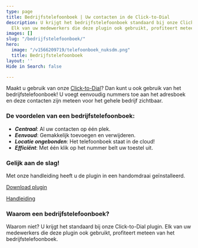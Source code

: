 ```yaml
---
type: page
title: Bedrijfstelefoonboek | Uw contacten in de Click-to-Dial
description: U krijgt het bedrijfstelefoonboek standaard bij onze Click-to-Dial plugin.
  Elk van uw medewerkers die deze plugin ook gebruikt, profiteert meteen!
images: []
slug: "/bedrijfstelefoonboek/"
hero:
  image: "/v1566209719/telefoonboek_nuksdm.png"
  title: Bedrijfstelefoonboek
layout: ''
Hide in Search: false

---
```

Maakt u gebruik van onze [Click-to-Dial](https://www.callvoiptelefonie.nl/clicktodial/)? Dan kunt u ook gebruik van het bedrijfstelefoonboek! U voegt eenvoudig nummers toe aan het adresboek en deze contacten zijn meteen voor het gehele bedrijf zichtbaar.

### De voordelen van een bedrijfstelefoonboek:

* **_Centraal_**: Al uw contacten op één plek.
* **_Eenvoud_**: Gemakkelijk toevoegen en verwijderen.
* **_Locatie ongebonden_**: Het telefoonboek staat in de cloud!
* **_Efficiënt_**: Met één klik op het nummer belt uw toestel uit.

### Gelijk aan de slag!

Met onze handleiding heeft u de plugin in een handomdraai geïnstalleerd.

[Download plugin](https://chrome.google.com/webstore/detail/simmpl-click-to-dial/hnjepanannlajhppemgdmcjjpimlhkgm?hl=nl)

[Handleiding](https://www.simmpl.nl/downloads/Simmpl_handleiding_ClicktoDial.pdf)

### Waarom een bedrijfstelefoonboek?

Waarom niet? U krijgt het standaard bij onze Click-to-Dial plugin. Elk van uw medewerkers die deze plugin ook gebruikt, profiteert meteen van het bedrijfstelefoonboek.